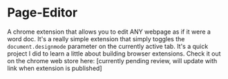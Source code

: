 # Page-Editor
A chrome extension that allows you to edit ANY webpage as if it were a word doc. It's a really simple extension that simply toggles the ```document.designmode``` parameter on the currently active tab. It's a quick project I did to learn a little about building browser extensions. Check it out on the chrome web store here: [currently pending review, will update with link when extension is published]
